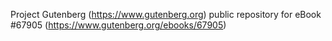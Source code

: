 Project Gutenberg (https://www.gutenberg.org) public repository for
eBook #67905 (https://www.gutenberg.org/ebooks/67905)
